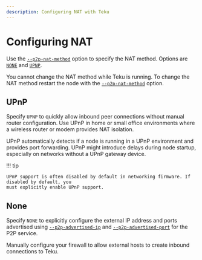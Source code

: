 ```yaml
---
description: Configuring NAT with Teku
---
```


# Configuring NAT

Use the [`--p2p-nat-method`](../../Reference/CLI/CLI-Syntax.md#p2p-nat-method) option to specify the
NAT method. Options are [`NONE`](#none) and [`UPNP`](#upnp).

You cannot change the NAT method while Teku is running. To change the NAT method restart the node
with the [`--p2p-nat-method`](../../Reference/CLI/CLI-Syntax.md#p2p-nat-method) option.

## UPnP

Specify `UPNP` to quickly allow inbound peer connections without manual router configuration. Use
UPnP in home or small office environments where a wireless router or modem provides NAT isolation.

UPnP automatically detects if a node is running in a UPnP environment and provides port forwarding.
UPnP might introduce delays during node startup, especially on networks without a UPnP gateway
device.

!!! tip

    UPnP support is often disabled by default in networking firmware. If disabled by default, you
    must explicitly enable UPnP support.

## None

Specify `NONE` to explicitly configure the external IP address and ports advertised using
[`--p2p-advertised-ip`](../../Reference/CLI/CLI-Syntax.md#p2p-advertised-ip) and
[`--p2p-advertised-port`](../../Reference/CLI/CLI-Syntax.md#p2p-advertised-port) for the P2P service.

Manually configure your firewall to allow external hosts to create inbound connections to Teku.
